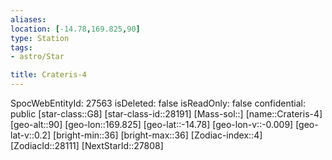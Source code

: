 ```yaml
---
aliases: 
location: [-14.78,169.825,90]
type: Station
tags:
- astro/Star

title: Crateris-4
---
```

SpocWebEntityId: 27563
isDeleted: false
isReadOnly: false
confidential: public
[star-class::G8]
[star-class-id::28191]
[Mass-sol::]
[name::Crateris-4]
[geo-alt::90]
[geo-lon::169.825]
[geo-lat::-14.78]
[geo-lon-v::-0.009]
[geo-lat-v::0.2]
[bright-min::36]
[bright-max::36]
[Zodiac-index::4]
[ZodiacId::28111]
[NextStarId::27808]



